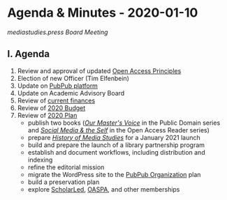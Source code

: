 # Agenda & Minutes - 2020-01-10

*mediastudies.press Board Meeting*

## I. Agenda

1. Review and approval of updated [Open Access Principles](https://github.com/mediastudiespress/organization/blob/master/operations/policies/open_access_principles.md)
2. Election of new Officer (Tim Elfenbein)
2. Update on [PubPub platform](https://www.pubpub.org/pricing)
4. Update on Academic Advisory Board
8. Review of [current finances](https://airtable.com/shruowH9xZToBNv0C/tblE0XjrDlfADUIHq?blocks=hide)
9. Review of [2020 Budget](https://github.com/mediastudiespress/organization/blob/master/operations/budgets_and_plans/2020_budget_draft.md)
9. Review of [2020 Plan](https://github.com/mediastudiespress/organization/blob/master/operations/budgets_and_plans/2020_plan_draft.md)
     * publish two books ([*Our Master's Voice*](https://msp.pubpub.org/masters-voice) in the Public Domain series and [*Social Media & the Self*](https://msp.pubpub.org/sms) in the Open Access Reader series)
     * prepare [*History of Media Studies*](https://hms.pubpub.org) for a January 2021 launch
     * build and prepare the launch of a library partnership program
     * establish and document workflows, including distribution and indexing
     * refine the editorial mission
     * migrate the WordPress site to the [PubPub Organization](https://www.pubpub.org/pricing) plan
     * build a preservation plan
     * explore [ScholarLed](https://scholarled.org), [OASPA](https://oaspa.org), and other memberships
    